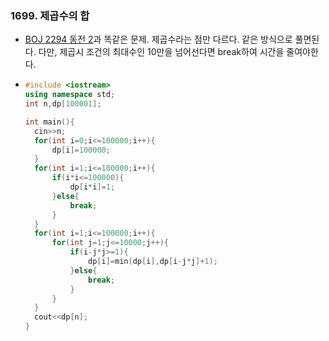### 1699. 제곱수의 합

- [BOJ 2294 동전 2](https://github.com/jungtaeyong/alstudy2/blob/ty/다이나믹%20프로그래밍/baekjoon%202294%20동전%202.md)과 똑같은 문제. 제곱수라는 점만 다르다. 같은 방식으로 풀면된다. 다만, 제곱시 조건의 최대수인 10만을 넘어선다면 break하여 시간을 줄여야한다.

- ```c++
  #include <iostream>
  using namespace std;
  int n,dp[100001];
  
  int main(){
  	cin>>n;
  	for(int i=0;i<=100000;i++){
  		dp[i]=100000;
  	}
  	for(int i=1;i<=100000;i++){
  		if(i*i<=100000){
  			dp[i*i]=1;
  		}else{
  			break;
  		}
  	}
  	for(int i=1;i<=100000;i++){
  		for(int j=1;j<=10000;j++){
  			if(i-j*j>=1){
  				dp[i]=min(dp[i],dp[i-j*j]+1);
  			}else{
  				break;
  			}
  		}
  	}
  	cout<<dp[n];
  }
  
  ```

  